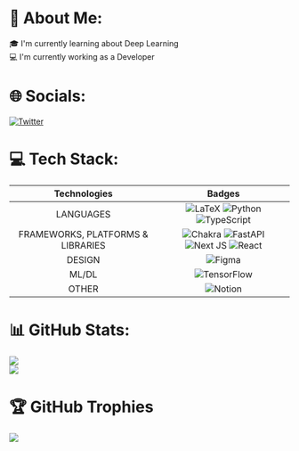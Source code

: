 # 💫 About Me:
🎓 I'm currently learning about Deep Learning<br>💻 I'm currently working as a Developer


# 🌐 Socials:
[![Twitter](https://img.shields.io/badge/Twitter-%231DA1F2.svg?logo=Twitter&logoColor=white)](https://twitter.com/ltoppyl) 

# 💻 Tech Stack:
| Technologies | Badges |
| :---: | :---: |
|LANGUAGES|![LaTeX](https://img.shields.io/badge/latex-%23008080.svg?style=for-the-badge&logo=latex&logoColor=white) ![Python](https://img.shields.io/badge/python-3670A0?style=for-the-badge&logo=python&logoColor=ffdd54) ![TypeScript](https://img.shields.io/badge/typescript-%23007ACC.svg?style=for-the-badge&logo=typescript&logoColor=white)|
|FRAMEWORKS, PLATFORMS & LIBRARIES|![Chakra](https://img.shields.io/badge/chakra-%234ED1C5.svg?style=for-the-badge&logo=chakraui&logoColor=white) ![FastAPI](https://img.shields.io/badge/FastAPI-005571?style=for-the-badge&logo=fastapi) ![Next JS](https://img.shields.io/badge/Next-black?style=for-the-badge&logo=next.js&logoColor=white) ![React](https://img.shields.io/badge/react-%2320232a.svg?style=for-the-badge&logo=react&logoColor=%2361DAFB)|
|DESIGN|![Figma](https://img.shields.io/badge/figma-%23F24E1E.svg?style=for-the-badge&logo=figma&logoColor=white) |
|ML/DL|![TensorFlow](https://img.shields.io/badge/TensorFlow-%23FF6F00.svg?style=for-the-badge&logo=TensorFlow&logoColor=white)|
|OTHER|![Notion](https://img.shields.io/badge/Notion-%23000000.svg?style=for-the-badge&logo=notion&logoColor=white)|

<!--
| Technologies | Badges |
| :---: | :---: |
|LANGUAGES|![LaTeX](https://img.shields.io/badge/latex-%23008080.svg?style=for-the-badge&logo=latex&logoColor=white) ![Python](https://img.shields.io/badge/python-3670A0?style=for-the-badge&logo=python&logoColor=ffdd54) ![TypeScript](https://img.shields.io/badge/typescript-%23007ACC.svg?style=for-the-badge&logo=typescript&logoColor=white)|
|Hosting/SaaS|![Firebase](https://img.shields.io/badge/firebase-%23039BE5.svg?style=for-the-badge&logo=firebase) ![Vercel](https://img.shields.io/badge/vercel-%23000000.svg?style=for-the-badge&logo=vercel&logoColor=white)|
|FRAMEWORKS, PLATFORMS & LIBRARIES|![Chakra](https://img.shields.io/badge/chakra-%234ED1C5.svg?style=for-the-badge&logo=chakraui&logoColor=white) ![FastAPI](https://img.shields.io/badge/FastAPI-005571?style=for-the-badge&logo=fastapi) ![Next JS](https://img.shields.io/badge/Next-black?style=for-the-badge&logo=next.js&logoColor=white) ![React](https://img.shields.io/badge/react-%2320232a.svg?style=for-the-badge&logo=react&logoColor=%2361DAFB)|
|DESIGN|![Figma](https://img.shields.io/badge/figma-%23F24E1E.svg?style=for-the-badge&logo=figma&logoColor=white) |
|ML/DL|![TensorFlow](https://img.shields.io/badge/TensorFlow-%23FF6F00.svg?style=for-the-badge&logo=TensorFlow&logoColor=white)|
|OTHER|![ESLint](https://img.shields.io/badge/ESLint-4B3263?style=for-the-badge&logo=eslint&logoColor=white) ![Notion](https://img.shields.io/badge/Notion-%23000000.svg?style=for-the-badge&logo=notion&logoColor=white) ![Postman](https://img.shields.io/badge/Postman-FF6C37?style=for-the-badge&logo=postman&logoColor=white) ![Swagger](https://img.shields.io/badge/-Swagger-%23Clojure?style=for-the-badge&logo=swagger&logoColor=white)|
-->

# 📊 GitHub Stats:
![](https://github-readme-stats.vercel.app/api?username=ltoppyl&theme=dark&hide_border=true&include_all_commits=false&count_private=true)<br/>
![](https://github-readme-streak-stats.herokuapp.com/?user=ltoppyl&theme=dark&hide_border=true)<br/>

# 🏆 GitHub Trophies
![](https://github-profile-trophy.vercel.app/?username=ltoppyl&theme=dark&no-frame=true&no-bg=true&margin-w=4)

<!-- Proudly created with GPRM ( https://gprm.itsvg.in ) -->
